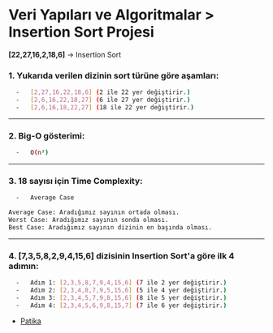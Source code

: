 # Veri Yapıları ve Algoritmalar > Insertion Sort Projesi

**[22,27,16,2,18,6]** -> Insertion Sort

###  1. Yukarıda verilen dizinin sort türüne göre aşamları:

```bash
  -   [2,27,16,22,18,6] (2 ile 22 yer değiştirir.)
  -   [2,6,16,22,18,27] (6 ile 27 yer değiştirir.)
  -   [2,6,16,18,22,27] (18 ile 22 yer değiştirir.)
```

----------------------
### 2. Big-O gösterimi:

```bash
  -   O(n²)
```

--------------------
### 3. 18 sayısı için Time Complexity:

```bash
  -   Average Case

Average Case: Aradığımız sayının ortada olması.
Worst Case: Aradığımız sayının sonda olması.
Best Case: Aradığımız sayının dizinin en başında olması.
```

--------------
### 4. [7,3,5,8,2,9,4,15,6] dizisinin Insertion Sort'a göre ilk 4 adımın:

```bash
  -   Adım 1: [2,3,5,8,7,9,4,15,6] (7 ile 2 yer değiştirir.)
  -   Adım 2: [2,3,4,8,7,9,5,15,6] (5 ile 4 yer değiştirir.)
  -   Adım 3: [2,3,4,5,7,9,8,15,6] (8 ile 5 yer değiştirir.)
  -   Adım 4: [2,3,4,5,6,9,8,15,7] (7 ile 6 yer değiştirir.)
```

* [Patika](https://app.patika.dev/paths)